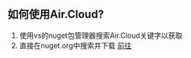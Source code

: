## 如何使用Air.Cloud?

1. 使用vs的nuget包管理器搜索Air.Cloud关键字以获取
2. 直接在nuget.org中搜索并下载 [前往](https://www.nuget.org/packages?q=air.cloud)
